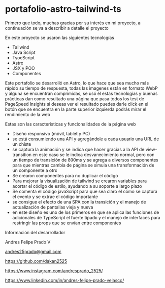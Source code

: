 # portafolio-astro-tailwind-ts

Primero que todo, muchas gracias por su interés en mi proyecto, a continuación se va a describir a detalle el proyecto 


En este proyecto se usaron las siguientes tecnologías 


- Tailwind
- Java Script
- TyoeScript 
- Astro 
- JSX y POO 
- Componentes

Este portafolio se desarrolló en Astro, lo que hace que sea mucho más rápido su tiempo de respuesta, todas las imagenes están en formato WebP y alguna se encuentran comprimidas, se usó él estas tecnologías y buenas prácticas dan como resultado una página que pasa todos los test de PageSpeed Insights si deseas ver el resultado puedes darle click en el botón que se encuentra en la parte superior izquierda podrás mirar el rendimiento de la web

Estas son las características y funcionalidades de la página web

- Diseño responsivo (móvil, tablet y PC)
- se está consumiendo una API y agregándole a cada usuario una URL de un chiste 
- se captura la animación y se indica que hacer gracias a la API de view-transition en este caso se le indica desvanecimiento normal, pero con un tiempo de transición de 800ms y se agrega a diversos componentes para que mientras cambia de página se simula una transformación de un componente a otro  
- Se crearon componentes para no duplicar el código 
- Para mejorar la visualización de tailwind se crearon variables para acortar el código de estilo, ayudando a su soporte a largo plazo 
- Se comenta el código javaScript para que sea claro el cómo se captura el evento y se extrae el código importante
- se consigue el efecto de una SPA con la transición y el manejo de actualización de pantallas vieja y nueva 
- en este diseño es uno de los primeros en que se aplica las funciones de adicionales de TypeScript el fuerte tipado y el manejo de interfaces para restringir las props que se envían entre componentes 


Información del desarrollador 

Andres Felipe Prado V

andres25prado@gmail.com

https://github.com/dakan2525

https://www.instagram.com/andresprado_2525/

https://www.linkedin.com/in/andres-felipe-prado-velasco/